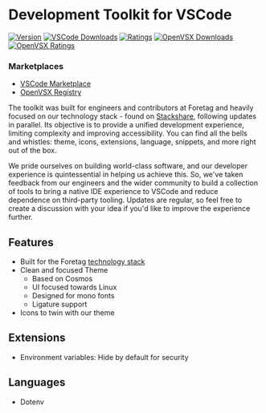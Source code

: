 # Development Toolkit for VSCode

[![Version](https://img.shields.io/visual-studio-marketplace/v/foretag.development-toolkit)](https://marketplace.visualstudio.com/items?itemName=foretag.development-toolkit)
[![VSCode Downloads](https://img.shields.io/visual-studio-marketplace/d/foretag.development-toolkit?logo=visualstudiocode)](https://marketplace.visualstudio.com/items?itemName=foretag.development-toolkit)
[![Ratings](https://img.shields.io/visual-studio-marketplace/stars/foretag.development-toolkit?color=yellow&logo=visualstudiocode)](https://marketplace.visualstudio.com/items?itemName=foretag.development-toolkit)
[![OpenVSX Downloads](https://img.shields.io/open-vsx/dt/foretag/development-toolkit?logo=Open%20Source%20Initiative)](https://open-vsx.org/extension/foretag/development-toolkit/)
[![OpenVSX Ratings](https://img.shields.io/open-vsx/stars/foretag/development-toolkit?color=yellow&logo=Open%20Source%20Initiative)](https://marketplace.visualstudio.com/items?itemName=foretag.development-toolkit)

### Marketplaces

- [VSCode Marketplace](https://marketplace.visualstudio.com/items?itemName=foretag.development-toolkit)
- [OpenVSX Registry](https://open-vsx.org/extension/foretag/development-toolkit)

The toolkit was built for engineers and contributors at Foretag and heavily focused on our technology stack - found on [Stackshare](https://stackshare.io/foretag/foretag), following updates in parallel. Its objective is to provide a unified development experience, limiting complexity and improving accessibility. You can find all the bells and whistles: theme, icons, extensions, language, snippets, and more right out of the box.

We pride ourselves on building world-class software, and our developer experience is quintessential in helping us achieve this. So, we've taken feedback from our engineers and the wider community to build a collection of tools to bring a native IDE experience to VSCode and reduce dependence on third-party tooling. Updates are regular, so feel free to create a discussion with your idea if you'd like to improve the experience further.

## Features
- Built for the Foretag [technology stack](https://stackshare.io/foretag/foretag) 
- Clean and focused Theme
	- Based on Cosmos
	- UI focused towards Linux
	- Designed for mono fonts
	- Ligature support
- Icons to twin with our theme

## Extensions

- Environment variables: Hide by default for security

## Languages

- Dotenv